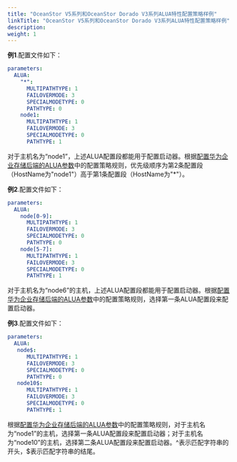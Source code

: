 ```yaml
---
title: "OceanStor V5系列和OceanStor Dorado V3系列ALUA特性配置策略样例"
linkTitle: "OceanStor V5系列和OceanStor Dorado V3系列ALUA特性配置策略样例"
description: 
weight: 1
---
```


**例1**.配置文件如下：

```yaml
parameters:
  ALUA:
    "*":
      MULTIPATHTYPE: 1
      FAILOVERMODE: 3
      SPECIALMODETYPE: 0
      PATHTYPE: 0
    node1:
      MULTIPATHTYPE: 1
      FAILOVERMODE: 3
      SPECIALMODETYPE: 0
      PATHTYPE: 1
```

对于主机名为“node1”，上述ALUA配置段都能用于配置启动器。根据[配置华为企业存储后端的ALUA参数](/docs/高级特性/配置ALUA特性/通过Helm配置ALUA特性/配置华为企业存储后端的ALUA参数)中的配置策略规则，优先级顺序为第2条配置段（HostName为"node1"）高于第1条配置段（HostName为"\*"）。

**例2**.配置文件如下：

```yaml
parameters:
  ALUA:
    node[0-9]:
      MULTIPATHTYPE: 1
      FAILOVERMODE: 3
      SPECIALMODETYPE: 0
      PATHTYPE: 0
    node[5-7]:
      MULTIPATHTYPE: 1
      FAILOVERMODE: 3
      SPECIALMODETYPE: 0
      PATHTYPE: 1
```

对于主机名为“node6”的主机，上述ALUA配置段都能用于配置启动器。根据[配置华为企业存储后端的ALUA参数](/docs/高级特性/配置ALUA特性/通过Helm配置ALUA特性/配置华为企业存储后端的ALUA参数)中的配置策略规则，选择第一条ALUA配置段来配置启动器。

**例3**.配置文件如下：

```yaml
parameters:
  ALUA:
   node$:
      MULTIPATHTYPE: 1
      FAILOVERMODE: 3
      SPECIALMODETYPE: 0
      PATHTYPE: 0
   node10$:
      MULTIPATHTYPE: 1
      FAILOVERMODE: 3
      SPECIALMODETYPE: 0
      PATHTYPE: 1
```

根据[配置华为企业存储后端的ALUA参数](/docs/高级特性/配置ALUA特性/通过Helm配置ALUA特性/配置华为企业存储后端的ALUA参数)中的配置策略规则，对于主机名为“node1”的主机，选择第一条ALUA配置段来配置启动器；对于主机名为“node10”的主机，选择第二条ALUA配置段来配置启动器。^表示匹配字符串的开头，$表示匹配字符串的结尾。

